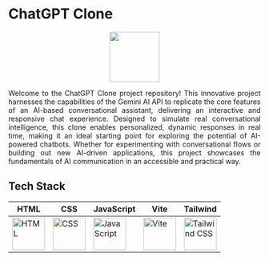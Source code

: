 # ChatGPT Clone
<div align="center">
<img src="public/chatGPT.png" width="100" height="auto">
</div>
<p align="justify">Welcome to the ChatGPT Clone project repository! This innovative project harnesses the capabilities of the Gemini AI API to replicate the core features of an AI-based conversational assistant, delivering an interactive and responsive chat experience. Designed to simulate real conversational intelligence, this clone enables personalized, dynamic responses in real time, making it an ideal starting point for exploring the potential of AI-powered chatbots. Whether for experimenting with conversational flows or building out new AI-driven applications, this project showcases the fundamentals of AI communication in an accessible and practical way.</p>
<h2 align="left">Tech Stack</h2>

| HTML  | CSS  | JavaScript  | Vite | Tailwind  |
|-------|------|-------------|------|-----------|
| <img src="https://cdn.worldvectorlogo.com/logos/html-1.svg" alt="HTML" width="65"/> | <img src="https://cdn.worldvectorlogo.com/logos/css-3.svg" alt="CSS" width="65"/> | <img src="https://cdn.worldvectorlogo.com/logos/logo-javascript.svg" alt="JavaScript" width="65"/> | <img src="https://cdn.worldvectorlogo.com/logos/vitejs.svg" alt="Vite" width="65"/> | <img src="https://www.vectorlogo.zone/logos/tailwindcss/tailwindcss-icon.svg" alt="Tailwind CSS" width="65"/> |
